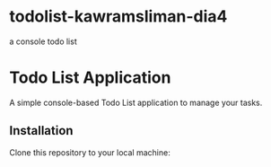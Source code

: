 # todolist-kawramsliman-dia4
a console todo list
# Todo List Application

A simple console-based Todo List application to manage your tasks.

## Installation

Clone this repository to your local machine:

